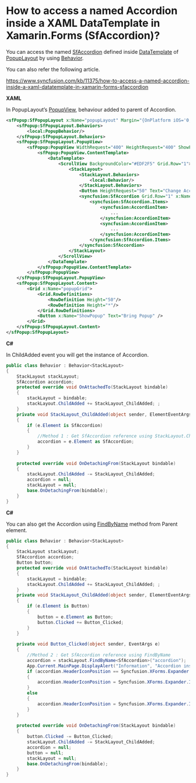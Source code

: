 # How to access a named Accordion inside a XAML DataTemplate in Xamarin.Forms (SfAccordion)?

You can access the named [SfAccordion](https://help.syncfusion.com/xamarin/accordion/getting-started?) defined inside [DataTemplate](https://docs.microsoft.com/en-us/xamarin/xamarin-forms/app-fundamentals/templates/data-templates/) of [PopupLayout](https://help.syncfusion.com/xamarin/popup/overview?) by using [Behavior](https://docs.microsoft.com/en-us/xamarin/xamarin-forms/app-fundamentals/behaviors/creating).

You can also refer the following article.

https://www.syncfusion.com/kb/11375/how-to-access-a-named-accordion-inside-a-xaml-datatemplate-in-xamarin-forms-sfaccordion 

**XAML**

In PopupLayout’s [PopupView](https://help.syncfusion.com/cr/xamarin/Syncfusion.SfPopupLayout.XForms~Syncfusion.XForms.PopupLayout.PopupView.html?), behaviour added to parent of Accordion.

``` xml
<sfPopup:SfPopupLayout x:Name="popupLayout" Margin="{OnPlatform iOS='0,40,0,0'}">
    <sfPopup:SfPopupLayout.Behaviors>
        <local:PopupBehavior/>
    </sfPopup:SfPopupLayout.Behaviors>
    <sfPopup:SfPopupLayout.PopupView>
        <sfPopup:PopupView WidthRequest="400" HeightRequest="400" ShowFooter="False">
            <sfPopup:PopupView.ContentTemplate>
                <DataTemplate>
                    <ScrollView BackgroundColor="#EDF2F5" Grid.Row="1">
                        <StackLayout>
                            <StackLayout.Behaviors>
                                <local:Behavior/>
                            </StackLayout.Behaviors>
                            <Button HeightRequest="50" Text="Change Accordion Header Icon Position" x:Name="accordionButton" BackgroundColor="LightGray"/>
                            <syncfusion:SfAccordion Grid.Row="1" x:Name="accordion" ExpandMode="MultipleOrNone" >
                                <syncfusion:SfAccordion.Items>
                                    <syncfusion:AccordionItem>
                                        ...
                                    </syncfusion:AccordionItem>
                                    <syncfusion:AccordionItem>
                                        ...
                                    </syncfusion:AccordionItem>
                                </syncfusion:SfAccordion.Items>
                            </syncfusion:SfAccordion>
                        </StackLayout>
                    </ScrollView>
                </DataTemplate>
            </sfPopup:PopupView.ContentTemplate>
        </sfPopup:PopupView>
    </sfPopup:SfPopupLayout.PopupView>
    <sfPopup:SfPopupLayout.Content>
        <Grid x:Name="popupGrid">
            <Grid.RowDefinitions>
                <RowDefinition Height="50"/>
                <RowDefinition Height="*"/>
            </Grid.RowDefinitions>
            <Button x:Name="ShowPopup" Text="Bring Popup" />
        </Grid>
    </sfPopup:SfPopupLayout.Content>
</sfPopup:SfPopupLayout>
```

**C#**

In ChildAdded event you will get the instance of Accordion.

``` c#
public class Behavior : Behavior<StackLayout>
{
    StackLayout stackLayout;
    SfAccordion accordion;
    protected override void OnAttachedTo(StackLayout bindable)
    {
        stackLayout = bindable;
        stackLayout.ChildAdded += StackLayout_ChildAdded; ;
    }
    private void StackLayout_ChildAdded(object sender, ElementEventArgs e)
    {
        if (e.Element is SfAccordion)
        {
            //Method 1 : Get SfAccordion reference using StackLayout.ChildAdded Event
            accordion = e.Element as SfAccordion;
        }
    }
 
    protected override void OnDetachingFrom(StackLayout bindable)
    {
        stackLayout.ChildAdded -= StackLayout_ChildAdded;
        accordion = null;
        stackLayout = null;
        base.OnDetachingFrom(bindable);
    }
}
```

**C#**

You can also get the Accordion using [FindByName](https://docs.microsoft.com/en-us/dotnet/api/xamarin.forms.element.findbyname?view=xamarin-forms) method from Parent element.

``` c#
public class Behavior : Behavior<StackLayout>
{
    StackLayout stackLayout;
    SfAccordion accordion;
    Button button;
    protected override void OnAttachedTo(StackLayout bindable)
    {
        stackLayout = bindable;
        stackLayout.ChildAdded += StackLayout_ChildAdded; ;
    }
    private void StackLayout_ChildAdded(object sender, ElementEventArgs e)
    {
        if (e.Element is Button)
        {
            button = e.Element as Button;
            button.Clicked += Button_Clicked;
        }
    }
 
    private void Button_Clicked(object sender, EventArgs e)
    {
        //Method 2 : Get SfAccordion reference using FindByName
        accordion = stackLayout.FindByName<SfAccordion>("accordion");
        App.Current.MainPage.DisplayAlert("Information", "Accordion instance is obtained and Header Icon Position is changed", "Ok");
        if (accordion.HeaderIconPosition == Syncfusion.XForms.Expander.IconPosition.Start)
        {
            accordion.HeaderIconPosition = Syncfusion.XForms.Expander.IconPosition.End;
        }
        else
        {
            accordion.HeaderIconPosition = Syncfusion.XForms.Expander.IconPosition.Start;
        }
    }
 
    protected override void OnDetachingFrom(StackLayout bindable)
    {
        button.Clicked -= Button_Clicked;
        stackLayout.ChildAdded -= StackLayout_ChildAdded;
        accordion = null;
        button = null;
        stackLayout = null;
        base.OnDetachingFrom(bindable);
    }
}
```
